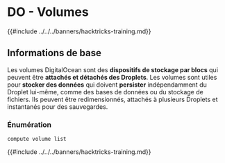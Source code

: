 # DO - Volumes

{{#include ../../../banners/hacktricks-training.md}}

## Informations de base

Les volumes DigitalOcean sont des **dispositifs de stockage par blocs** qui peuvent être **attachés et détachés des Droplets**. Les volumes sont utiles pour **stocker des données** qui doivent **persister** indépendamment du Droplet lui-même, comme des bases de données ou du stockage de fichiers. Ils peuvent être redimensionnés, attachés à plusieurs Droplets et instantanés pour des sauvegardes.

### Énumération
```
compute volume list
```
{{#include ../../../banners/hacktricks-training.md}}
